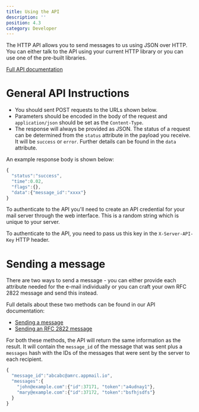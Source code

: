 ```yaml
---
title: Using the API
description: ''
position: 4.3
category: Developer
---
```

The HTTP API allows you to send messages to us using JSON over HTTP. You can either talk to the API using your current HTTP library or you can use one of the pre-built libraries.

[Full API documentation](https://postalserver.github.io/postal-api)

# General API Instructions

* You should sent POST requests to the URLs shown below.
* Parameters should be encoded in the body of the request and `application/json` should be set as the `Content-Type`.
* The response will always be provided as JSON. The status of a request can be determined from the `status` attribute in the payload you receive. It will be `success` or `error`. Further details can be found in the `data` attribute.

An example response body is shown below:

```javascript
{
  "status":"success",
  "time":0.02,
  "flags":{},
  "data":{"message_id":"xxxx"}
}
```

To authenticate to the API you'll need to create an API credential for your mail server through the web interface. This is a random string which is unique to your server.

To authenticate to the API, you need to pass us this key in the `X-Server-API-Key` HTTP header.

# Sending a message

There are two ways to send a message - you can either provide each attribute needed for the e-mail individually or you can craft your own RFC 2822 message and send this instead.

Full details about these two methods can be found in our API documentation:

* [Sending a message](https://postalserver.github.io/postal-api/controllers/send/message)
* [Sending an RFC 2822 message](https://postalserver.github.io/postal-api/controllers/send/raw)

For both these methods, the API will return the same information as the result. It will contain the `message_id` of the message that was sent plus a `messages` hash with the IDs of the messages that were sent by the server to each recipient.

```javascript
{
  "message_id":"abcabc@amrc.appmail.io",
  "messages":{
    "john@example.com":{"id":37171, "token":"a4udnay1"},
    "mary@example.com":{"id":37172, "token":"bsfhjsdfs"}
  }
}
```